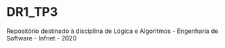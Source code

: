 # DR1_TP3
Repositório destinado à disciplina de Lógica e Algoritmos - Engenharia de Software - Infnet - 2020
